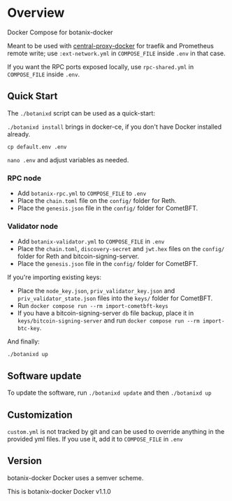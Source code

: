 # Overview

Docker Compose for botanix-docker

Meant to be used with [central-proxy-docker](https://github.com/CryptoManufaktur-io/central-proxy-docker) for traefik
and Prometheus remote write; use `:ext-network.yml` in `COMPOSE_FILE` inside `.env` in that case.

If you want the RPC ports exposed locally, use `rpc-shared.yml` in `COMPOSE_FILE` inside `.env`.

## Quick Start

The `./botanixd` script can be used as a quick-start:

`./botanixd install` brings in docker-ce, if you don't have Docker installed already.

`cp default.env .env`

`nano .env` and adjust variables as needed.

### RPC node

- Add `botanix-rpc.yml` to `COMPOSE_FILE` to `.env`
- Place the `chain.toml` file on the `config/` folder for Reth.
- Place the `genesis.json` file in the `config/` folder for CometBFT.

### Validator node

- Add `botanix-validator.yml` to `COMPOSE_FILE` in `.env`
- Place the `chain.toml`, `discovery-secret` and `jwt.hex` files on the `config/` folder for Reth and bitcoin-signing-server.
- Place the `genesis.json` file in the `config/` folder for CometBFT.

If you're importing existing keys:

- Place the `node_key.json`, `priv_validator_key.json` and `priv_validator_state.json` files into the `keys/` folder for CometBFT.
- Run `docker compose run --rm import-cometbft-keys`
- If you have a bitcoin-signing-server `db` file backup, place it in `keys/bitcoin-signing-server` and run `docker compose run --rm import-btc-key`.

And finally:

`./botanixd up`

## Software update

To update the software, run `./botanixd update` and then `./botanixd up`

## Customization

`custom.yml` is not tracked by git and can be used to override anything in the provided yml files. If you use it,
add it to `COMPOSE_FILE` in `.env`

## Version

botanix-docker Docker uses a semver scheme.

This is botanix-docker Docker v1.1.0
